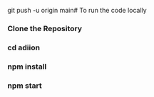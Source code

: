 git push -u origin main# To run the code locally
### Clone the Repository
### cd adiion
### npm install
### npm start
